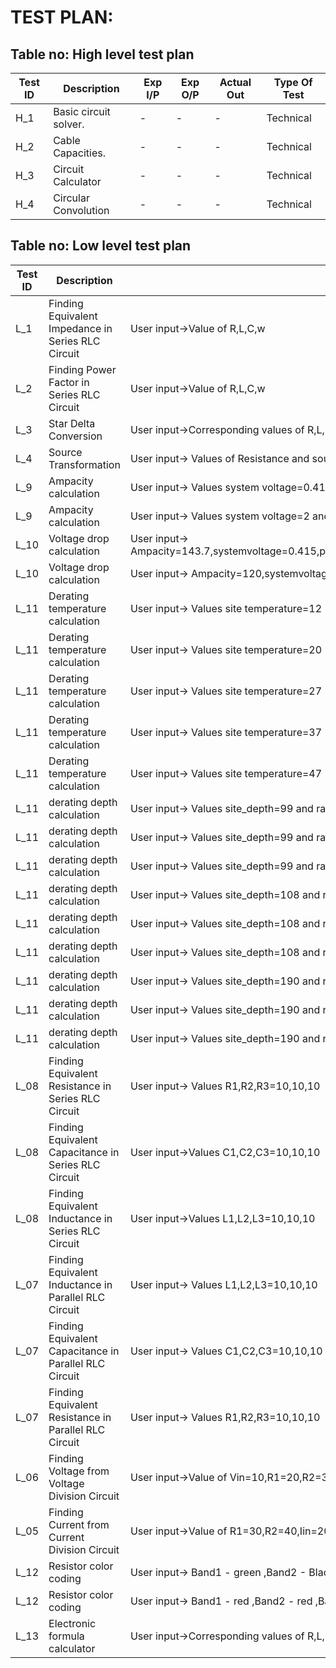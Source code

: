 # TEST PLAN:

## Table no: High level test plan

| **Test ID** | **Description**                                              | **Exp I/P** | **Exp O/P** | **Actual Out** |**Type Of Test**  |          
|-------------|--------------------------------------------------------------|------------|-------------|----------------|------------------|      
| H_1 | Basic circuit solver. | - | - | - | Technical | 
| H_2 | Cable Capacities. | - | - | - | Technical | 
| H_3 | Circuit Calculator | - | - | - | Technical | 
| H_4 | Circular Convolution | - | - | - | Technical |



## Table no: Low level test plan

| **Test ID** | **Description**                                              | **Exp IN** | **Exp OUT** | **Actual Out** |**Type Of Test**  |    
|-------------|--------------------------------------------------------------|------------|-------------|----------------|------------------|
| L_1 |Finding Equivalent Impedance in Series RLC Circuit | User input->Value of R,L,C,w |Success | Success | Requirement |
| L_2 |Finding Power Factor in Series RLC Circuit |User input->Value of R,L,C,w | Success |Success |Requirement |
| L_3 |Star Delta Conversion |User input->Corresponding values of R,L,C | Success | Success | Requirement |
| L_4 |Source Transformation |User input-> Values of Resistance and sources | Success | Success |Requirement |
| L_9 |Ampacity calculation |User input-> Values system voltage=0.415 and transformer rating=200 |143.760208  | Success | Requirement |
| L_9 |Ampacity calculation |User input-> Values system voltage=2 and transformer rating=13 | 450.033321| Success |Requirement |
| L_10 |Voltage drop  calculation |User input-> Ampacity=143.7,systemvoltage=0.415,pf=0.8,Length=100,resistance=1.035,reactance=5.233|23796  | Success | Requirement |
| L_10 |Voltage drop  calculation |User input-> Ampacity=120,systemvoltage=1,pf=1,Length=25,resistance=13,reactance=0.03|6754  | Success | Requirement |
| L_11 |Derating temperature calculation |User input-> Values site temperature=12|1.120000  | Success | Requirement |
| L_11 |Derating temperature calculation |User input-> Values site temperature=20|1.040000  | Success | Requirement|
| L_11 |Derating temperature calculation |User input-> Values site temperature=27|0.960000  | Success |Requirement|
| L_11 |Derating temperature calculation |User input-> Values site temperature=37|0.910000  | Success| Requirement|
| L_11 |Derating temperature calculation |User input-> Values site temperature=47|0.820000  | Success | Requirement|
| L_11 |derating depth calculation |User input-> Values site_depth=99 and rating=15 | 0.990000 | Success | Requirement |
| L_11 |derating depth calculation |User input-> Values site_depth=99 and rating=120 | 0.980000| Success | Requirement|
| L_11 |derating depth calculation |User input-> Values site_depth=99 and rating=470 | 0.970000 | Success | Requirement|
| L_11 |derating depth calculation |User input-> Values site_depth=108 and rating=15 | 0.980000| Success | Requirement|
| L_11 |derating depth calculation |User input-> Values site_depth=108 and rating=120 | 0.970000 | Success | Requirement |
| L_11 |derating depth calculation |User input-> Values site_depth=108 and rating=470 | 0.960000 | Success | Requirement|
| L_11 |derating depth calculation |User input-> Values site_depth=190 and rating=15 | 0.950000| Success | Requirement |
| L_11 |derating depth calculation |User input-> Values site_depth=190 and rating=120 | 0.930000 |Success| Requirement|
| L_11|derating depth calculation |User input-> Values site_depth=190 and rating=470 | 0.910000 | Success | Requirement|
| L_08 |Finding Equivalent Resistance in Series RLC Circuit | User input-> Values R1,R2,R3=10,10,10 | 30.000000 | Success | Requirement |
| L_08 |Finding Equivalent Capacitance in Series RLC Circuit | User input->Values C1,C2,C3=10,10,10 | 3.333333 | Success | Requirement |
| L_08 |Finding Equivalent Inductance in Series RLC Circuit | User input->Values L1,L2,L3=10,10,10 | 30.000000 | Success | Requirement |
| L_07 |Finding Equivalent Inductance in Parallel RLC Circuit | User input-> Values L1,L2,L3=10,10,10 | 3.000000 | Success | Requirement |
| L_07 |Finding Equivalent Capacitance in Parallel RLC Circuit | User input-> Values C1,C2,C3=10,10,10 | 30.333333 | Success | Requirement |
| L_07 |Finding Equivalent Resistance in Parallel RLC Circuit | User input-> Values R1,R2,R3=10,10,10 | 3.333333 | Success | Requirement |
| L_06 |Finding Voltage from Voltage Division Circuit | User input->Value of Vin=10,R1=20,R2=30 | 4.000000 | Success | Requirement |
| L_05 |Finding Current from Current Division Circuit | User input->Value of R1=30,R2=40,Iin=20 |I1=11.428571,I2=8.571429 |Success | Requirement |
| L_12|Resistor color coding |User input-> Band1 - green ,Band2 - Black ,Band3 - yellow | 500k ohms | Success | Requirement|
| L_12|Resistor color coding |User input-> Band1 - red ,Band2 - red ,Band3 - red | 220k ohms | Success | Requirement|
| L_13 |Electronic formula calculator |User input->Corresponding values of R,L,C | - | Success | Requirement |
